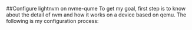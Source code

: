 ##Configure lightnvm on nvme-qume
To get my goal, first step is to know about the detail of nvm and how it works on a device based on qemu. The following is my configuration process:
